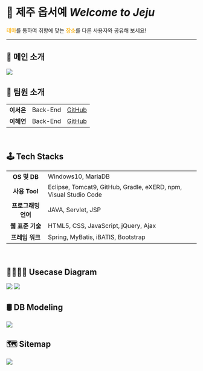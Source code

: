 # 🌊 제주 옵서예 *Welcome to Jeju*

<span style="color:#FDBB2D">**테마**</span>를 통하여 취향에 맞는 <span style="color:#FDBB2D">**장소**</span>를 다른 사용자와 공유해 보세요!<br>

<hr>

## 🍊 메인 소개
<img src=/docs/welcome-to-jeju/main.gif>

<br>

## 👭 팀원 소개
||||
|:---:|:---:|:---:|
|**이서은**|Back-End|[GitHub](https://github.com/leeseoeun)|
|**이혜연**|Back-End|[GitHub](https://github.com/lee-hyeyeon)|

<br>

## 🕹️ Tech Stacks
|||
|:---:|---|
|**OS 및 DB**|Windows10, MariaDB|
|**사용 Tool**|Eclipse, Tomcat9, GitHub, Gradle, eXERD, npm, Visual Studio Code|
|**프로그래밍 언어**|JAVA, Servlet, JSP|
|**웹 표준 기술**|HTML5, CSS, JavaScript, jQuery, Ajax|
|**프레임 워크**|Spring, MyBatis, iBATIS, Bootstrap|

<br>

## 👨‍👩‍👧‍👦 Usecase Diagram
<img src=/docs/wtj-usecase_diagram/usecase_diagram_1.png>
<img src=/docs/wtj-usecase_diagram/usecase_diagram_2.png>

<br>

## 🛢️ DB Modeling
<img src=/docs/wtj-dbmodel/wtj_db_modeling.PNG>

<br>

## 🗺️ Sitemap
<img src=/docs/wtj-sitemap/sitemap.jpg>

